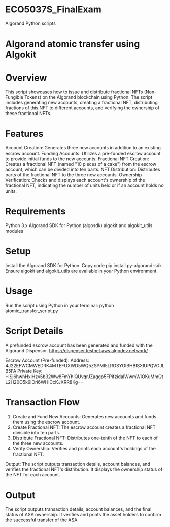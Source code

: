 # ECO5037S_FinalExam
Algorand Python scripts

# Algorand atomic transfer using Algokit
# Overview
This script showcases how to issue and distribute fractional NFTs (Non-Fungible Tokens) on the Algorand blockchain using Python. The script includes generating new accounts, creating a fractional NFT, distributing fractions of this NFT to different accounts, and verifying the ownership of these fractional NFTs.

# Features
Account Creation: Generates three new accounts in addition to an existing escrow account.
Funding Accounts: Utilizes a pre-funded escrow account to provide initial funds to the new accounts.
Fractional NFT Creation: Creates a fractional NFT (named "10 pieces of a cake") from the escrow account, which can be divided into ten parts.
NFT Distribution: Distributes parts of the fractional NFT to the three new accounts.
Ownership Verification: Checks and displays each account's ownership of the fractional NFT, indicating the number of units held or if an account holds no units.

# Requirements
Python 3.x
Algorand SDK for Python (algosdk)
algokit and algokit_utils modules

# Setup
Install the Algorand SDK for Python.
Copy code
pip install py-algorand-sdk
Ensure algokit and algokit_utils are available in your Python environment.

# Usage
Run the script using Python in your terminal:
python atomic_transfer_script.py

# Script Details
A prefunded escrow account has been generated and funded with the Algorand Dispensor.
https://dispenser.testnet.aws.algodev.network/

Escrow Account (Pre-funded):
Address: 4J22EFWCMWEDRK4MTEFUXWD5WQ5ZSPMI5LROSYOIBHBISXIUPQVOJLB5FA
Private Key: +ISj6hwhHxlHzv5b32Ww8FmYhlQUvqrJZaggp5FPifzidaIWwmWIOKuMmQtL2H20O5k9iOri6WHICcKJXRR8Kg==

# Transaction Flow
1. Create and Fund New Accounts:
    Generates new accounts and funds them using the escrow account.
2. Create Fractional NFT:
    The escrow account creates a fractional NFT divisible into ten parts.
3. Distribute Fractional NFT:
    Distributes one-tenth of the NFT to each of the three new accounts.
4. Verify Ownership:
    Verifies and prints each account's holdings of the fractional NFT.

Output:
    The script outputs transaction details, account balances, and verifies the fractional NFT's distribution. It displays the ownership status of the NFT for each account.

# Output
The script outputs transaction details, account balances, and the final status of ASA ownership.
It verifies and prints the asset holders to confirm the successful transfer of the ASA.